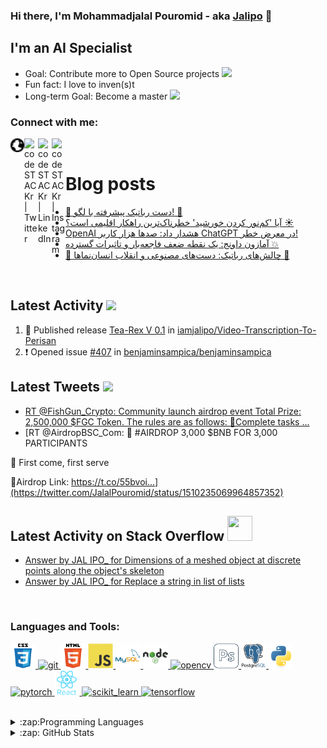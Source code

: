### Hi there, I'm Mohammadjalal Pouromid - aka [Jalipo][website] 👋
## I'm an AI Specialist

 
- Goal: Contribute more to Open Source projects <img src="https://media.giphy.com/media/WUlplcMpOCEmTGBtBW/giphy.gif" width="30">
- Fun fact: I love to inven(s)t
- Long-term Goal: Become a master <img src="https://media.giphy.com/media/BMyEGC1ZzwS6W2cc5n/giphy.gif"  width="30" >

### Connect with me:

[<img align="left" alt="codeSTACKr.com" width="22px" src="https://raw.githubusercontent.com/iconic/open-iconic/master/svg/globe.svg" />][website]
[<img align="left" alt="codeSTACKr | Twitter" width="22px" src="https://cdn.jsdelivr.net/npm/simple-icons@v3/icons/twitter.svg" />][twitter]
[<img align="left" alt="codeSTACKr | LinkedIn" width="22px" src="https://cdn.jsdelivr.net/npm/simple-icons@v3/icons/linkedin.svg" />][linkedin]
[<img align="left" alt="codeSTACKr | Instagram" width="22px" src="https://cdn.jsdelivr.net/npm/simple-icons@v3/icons/instagram.svg" />][instagram]

<br />

# Blog posts
<!-- BLOG-POST-LIST:START -->
- [🤖 دست رباتیک پیشرفته با لگو! 🤯](https://cyberuni.ir/blog/%D8%AF%D8%B3%D8%AA-%D8%B1%D8%A8%D8%A7%D8%AA%DB%8C%DA%A9-%D9%BE%DB%8C%D8%B4%D8%B1%D9%81%D8%AA%D9%87-%D8%A8%D8%A7-%D9%84%DA%AF%D9%88/)
- [آیا &#39;کم‌نور کردن خورشید&#39; خطرناک‌ترین راهکار اقلیمی است؟ ☀️](https://cyberuni.ir/blog/%D8%A2%DB%8C%D8%A7-%DA%A9%D9%85%D9%86%D9%88%D8%B1-%DA%A9%D8%B1%D8%AF%D9%86-%D8%AE%D9%88%D8%B1%D8%B4%DB%8C%D8%AF-%D8%AE%D8%B7%D8%B1%D9%86%D8%A7%DA%A9%D8%AA%D8%B1%DB%8C%D9%86-%D8%B1%D8%A7%D9%87%DA%A9%D8%A7%D8%B1-%D8%A7%D9%82%D9%84%DB%8C%D9%85%DB%8C-%D8%A7%D8%B3%D8%AA/)
- [OpenAI هشدار داد: صدها هزار کاربر ChatGPT در معرض خطر!](https://cyberuni.ir/blog/openai-%D9%87%D8%B4%D8%AF%D8%A7%D8%B1-%D8%AF%D8%A7%D8%AF-%D8%B5%D8%AF%D9%87%D8%A7-%D9%87%D8%B2%D8%A7%D8%B1-%DA%A9%D8%A7%D8%B1%D8%A8%D8%B1-chatgpt-%D8%AF%D8%B1-%D9%85%D8%B9%D8%B1%D8%B6-%D8%AE%D8%B7%D8%B1/)
- [‏آمازون داونج: یک نقطه ضعف فاجعه‌بار و تاثیرات گسترده 💥](https://cyberuni.ir/blog/%D8%A2%D9%85%D8%A7%D8%B2%D9%88%D9%86-%D8%AF%D8%A7%D9%88%D9%86%D8%AC-%DB%8C%DA%A9-%D9%86%D9%82%D8%B7%D9%87-%D8%B6%D8%B9%D9%81-%D9%81%D8%A7%D8%AC%D8%B9%D9%87%D8%A8%D8%A7%D8%B1-%D9%88-%D8%AA%D8%A7%D8%AB%DB%8C%D8%B1%D8%A7%D8%AA-%DA%AF%D8%B3%D8%AA%D8%B1%D8%AF%D9%87/)
- [🤖 چالش‌های رباتیک: دست‌های مصنوعی و انقلاب انسان‌نماها 🦾](https://cyberuni.ir/blog/%DA%86%D8%A7%D9%84%D8%B4%D9%87%D8%A7%DB%8C-%D8%B1%D8%A8%D8%A7%D8%AA%DB%8C%DA%A9-%D8%AF%D8%B3%D8%AA%D9%87%D8%A7%DB%8C-%D9%85%D8%B5%D9%86%D9%88%D8%B9%DB%8C-%D9%88-%D8%A7%D9%86%D9%82%D9%84%D8%A7%D8%A8-%D8%A7%D9%86%D8%B3%D8%A7%D9%86%D9%86%D9%85%D8%A7%D9%87%D8%A7/)
<!-- BLOG-POST-LIST:END -->


<br/>

## Latest Activity <img src="https://raw.githubusercontent.com/innng/innng/master/assets/kyubey.gif" width="80"> 
<!--START_SECTION:activity-->
1. 🚀 Published release [Tea-Rex V 0.1](https://github.com/iamjalipo/Video-Transcription-To-Perisan/releases/tag/Pre-Release) in [iamjalipo/Video-Transcription-To-Perisan](https://github.com/iamjalipo/Video-Transcription-To-Perisan)
2. ❗️ Opened issue [#407](https://github.com/benjaminsampica/benjaminsampica/issues/407) in [benjaminsampica/benjaminsampica](https://github.com/benjaminsampica/benjaminsampica)
<!--END_SECTION:activity-->


## Latest Tweets <img src="https://media.giphy.com/media/26BRxIdjE82KNmVJm/giphy.gif" width="30"> 

<!-- TWITTER:START -->
- [RT @FishGun_Crypto: Community launch airdrop event
Total Prize: 2,500,000 $FGC Token. The rules are as follows:
🐡Complete tasks ...](https://twitter.com/JalalPouromid/status/1510434904487743493)
- [RT @AirdropBSC_Com: 🎁 #AIRDROP 3,000 $BNB FOR 3,000 PARTICIPANTS 

🎁 First come, first serve

🔗Airdrop Link: https://t.co/55bvoi...](https://twitter.com/JalalPouromid/status/1510235069964857352)
<!-- TWITTER:END -->

## Latest Activity on Stack Overflow  <img src="https://media.giphy.com/media/ule4vhcY1xEKQ/giphy.gif" height="40" width = '40'> 

<!-- STACKOVERFLOW:START -->
- [Answer by JAL IPO_ for Dimensions of a meshed object at discrete points along the object&#39;s skeleton](https://stackoverflow.com/questions/79000040/dimensions-of-a-meshed-object-at-discrete-points-along-the-objects-skeleton/79051975#79051975)
- [Answer by JAL IPO_ for Replace a string in list of lists](https://stackoverflow.com/questions/13781828/replace-a-string-in-list-of-lists/75055822#75055822)
<!-- STACKOVERFLOW:END -->

<br/>

  <h3 align="left">Languages and Tools:</h3>
<p align="left"> <a href="https://www.w3schools.com/css/" target="_blank"> <img src="https://raw.githubusercontent.com/devicons/devicon/master/icons/css3/css3-original-wordmark.svg" alt="css3" width="40" height="40"/> </a> <a href="https://git-scm.com/" target="_blank"> <img src="https://www.vectorlogo.zone/logos/git-scm/git-scm-icon.svg" alt="git" width="40" height="40"/> </a> <a href="https://www.w3.org/html/" target="_blank"> <img src="https://raw.githubusercontent.com/devicons/devicon/master/icons/html5/html5-original-wordmark.svg" alt="html5" width="40" height="40"/> </a> <a href="https://developer.mozilla.org/en-US/docs/Web/JavaScript" target="_blank"> <img src="https://raw.githubusercontent.com/devicons/devicon/master/icons/javascript/javascript-original.svg" alt="javascript" width="40" height="40"/> </a> <a href="https://www.mysql.com/" target="_blank"> <img src="https://raw.githubusercontent.com/devicons/devicon/master/icons/mysql/mysql-original-wordmark.svg" alt="mysql" width="40" height="40"/> </a> <a href="https://nodejs.org" target="_blank"> <img src="https://raw.githubusercontent.com/devicons/devicon/master/icons/nodejs/nodejs-original-wordmark.svg" alt="nodejs" width="40" height="40"/> </a> <a href="https://opencv.org/" target="_blank"> <img src="https://www.vectorlogo.zone/logos/opencv/opencv-icon.svg" alt="opencv" width="40" height="40"/> </a> <a href="https://www.photoshop.com/en" target="_blank"> <img src="https://raw.githubusercontent.com/devicons/devicon/master/icons/photoshop/photoshop-line.svg" alt="photoshop" width="40" height="40"/> </a> <a href="https://www.postgresql.org" target="_blank"> <img src="https://raw.githubusercontent.com/devicons/devicon/master/icons/postgresql/postgresql-original-wordmark.svg" alt="postgresql" width="40" height="40"/> </a> <a href="https://www.python.org" target="_blank"> <img src="https://raw.githubusercontent.com/devicons/devicon/master/icons/python/python-original.svg" alt="python" width="40" height="40"/> </a> <a href="https://pytorch.org/" target="_blank"> <img src="https://www.vectorlogo.zone/logos/pytorch/pytorch-icon.svg" alt="pytorch" width="40" height="40"/> </a> <a href="https://reactjs.org/" target="_blank"> <img src="https://raw.githubusercontent.com/devicons/devicon/master/icons/react/react-original-wordmark.svg" alt="react" width="40" height="40"/> </a> <a href="https://scikit-learn.org/" target="_blank"> <img src="https://upload.wikimedia.org/wikipedia/commons/0/05/Scikit_learn_logo_small.svg" alt="scikit_learn" width="40" height="40"/> </a> <a href="https://www.tensorflow.org" target="_blank"> <img src="https://www.vectorlogo.zone/logos/tensorflow/tensorflow-icon.svg" alt="tensorflow" width="40" height="40"/> </a> </p>

<br/>



<details>
  <summary>:zap:Programming Languages</summary>

  [![Top Langs](https://github-readme-stats.vercel.app/api/top-langs/?username=iamjalipo)](https://github.com/anuraghazra/github-readme-stats)

</details>

<details>
  <summary>:zap: GitHub Stats</summary>

  <img align="left" alt="jalipo" src="https://github-readme-stats.codestackr.vercel.app/api?username=iamjalipo&theme=vue&show_icons=true&hide_border=true" />

</details>




[website]: https://iamjalipo.github.io/
[twitter]: https://twitter.com/JalalPouromid
[instagram]: https://www.instagram.com/jalipo_/
[linkedin]: https://www.linkedin.com/in/mohammadjalal-pouromid-9568901b0

